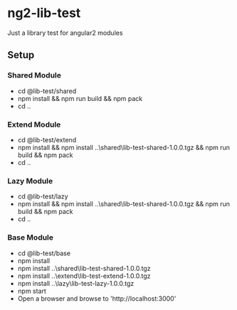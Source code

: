 # ng2-lib-test
Just a library test for angular2 modules

## Setup
### Shared Module
* cd @lib-test/shared
* npm install && npm run build && npm pack
* cd ..

### Extend Module
* cd @lib-test/extend
* npm install && npm install ..\shared\lib-test-shared-1.0.0.tgz && npm run build && npm pack
* cd ..

### Lazy Module
* cd @lib-test/lazy
* npm install && npm install ..\shared\lib-test-shared-1.0.0.tgz && npm run build && npm pack
* cd ..

### Base Module
* cd @lib-test/base
* npm install
* npm install ..\shared\lib-test-shared-1.0.0.tgz
* npm install ..\extend\lib-test-extend-1.0.0.tgz
* npm install ..\lazy\lib-test-lazy-1.0.0.tgz
* npm start
* Open a browser and browse to 'http://localhost:3000'